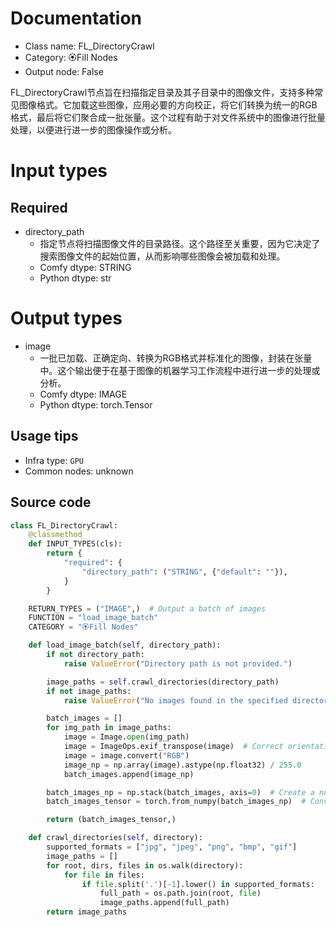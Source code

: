 
# Documentation
- Class name: FL_DirectoryCrawl
- Category: 🏵️Fill Nodes
- Output node: False

FL_DirectoryCrawl节点旨在扫描指定目录及其子目录中的图像文件，支持多种常见图像格式。它加载这些图像，应用必要的方向校正，将它们转换为统一的RGB格式，最后将它们聚合成一批张量。这个过程有助于对文件系统中的图像进行批量处理，以便进行进一步的图像操作或分析。

# Input types
## Required
- directory_path
    - 指定节点将扫描图像文件的目录路径。这个路径至关重要，因为它决定了搜索图像文件的起始位置，从而影响哪些图像会被加载和处理。
    - Comfy dtype: STRING
    - Python dtype: str

# Output types
- image
    - 一批已加载、正确定向、转换为RGB格式并标准化的图像，封装在张量中。这个输出便于在基于图像的机器学习工作流程中进行进一步的处理或分析。
    - Comfy dtype: IMAGE
    - Python dtype: torch.Tensor


## Usage tips
- Infra type: `GPU`
- Common nodes: unknown


## Source code
```python
class FL_DirectoryCrawl:
    @classmethod
    def INPUT_TYPES(cls):
        return {
            "required": {
                "directory_path": ("STRING", {"default": ""}),
            }
        }

    RETURN_TYPES = ("IMAGE",)  # Output a batch of images
    FUNCTION = "load_image_batch"
    CATEGORY = "🏵️Fill Nodes"

    def load_image_batch(self, directory_path):
        if not directory_path:
            raise ValueError("Directory path is not provided.")

        image_paths = self.crawl_directories(directory_path)
        if not image_paths:
            raise ValueError("No images found in the specified directory and its subdirectories.")

        batch_images = []
        for img_path in image_paths:
            image = Image.open(img_path)
            image = ImageOps.exif_transpose(image)  # Correct orientation
            image = image.convert("RGB")
            image_np = np.array(image).astype(np.float32) / 255.0
            batch_images.append(image_np)

        batch_images_np = np.stack(batch_images, axis=0)  # Create a numpy array batch
        batch_images_tensor = torch.from_numpy(batch_images_np)  # Convert to tensor

        return (batch_images_tensor,)

    def crawl_directories(self, directory):
        supported_formats = ["jpg", "jpeg", "png", "bmp", "gif"]
        image_paths = []
        for root, dirs, files in os.walk(directory):
            for file in files:
                if file.split('.')[-1].lower() in supported_formats:
                    full_path = os.path.join(root, file)
                    image_paths.append(full_path)
        return image_paths

```
